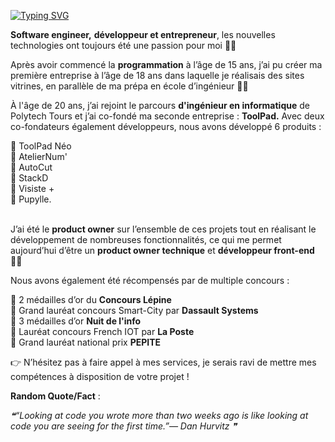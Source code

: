 [![Typing SVG](https://readme-typing-svg.herokuapp.com?color=%23184283&width=500&lines=Hello%2C+I'm+Adrian+Guery;Software+engineer+%26+front-end+developer;React.js%2C+Gatsby.js%2C+Firebase%2C+Algolia)](https://git.io/typing-svg)

**Software engineer,** **développeur et entrepreneur**, les nouvelles technologies ont toujours été une passion pour moi 👨‍💻<br/>

Après avoir commencé la **programmation** à l’âge de 15 ans, j’ai pu créer ma première entreprise à l’âge de 18 ans dans laquelle je réalisais des sites vitrines, en parallèle de ma prépa en école d’ingénieur 🧑‍🎓<br/>

À l'âge de 20 ans, j’ai rejoint le parcours **d'ingénieur en informatique** de Polytech Tours et j’ai co-fondé ma seconde entreprise : **ToolPad.** Avec deux co-fondateurs également développeurs, nous avons développé 6 produits : <br/>

  🔹 ToolPad Néo<br/>
  🔹 AtelierNum'<br/>
  🔹 AutoCut<br/>
  🔹 StackD<br/>
  🔹 Visiste +<br/>
  🔹 Pupylle.<br/><br/>

J’ai été le **product owner** sur l’ensemble de ces projets tout en réalisant le développement de nombreuses fonctionnalités, ce qui me permet aujourd’hui d’être un **product owner technique** et **développeur front-end** 👨‍💻<br/>


Nous avons également été récompensés par de multiple concours :<br/>

  🏅 2 médailles d’or du **Concours Lépine**<br/>
  🏅 Grand lauréat concours Smart-City par **Dassault Systems**<br/>
  🏅 3 médailles d’or **Nuit de l'info**<br/>
  🏅 Lauréat concours French IOT par **La Poste**<br/>
  🏅 Grand lauréat national prix **PEPITE**<br/>

👉 N’hésitez pas à faire appel à mes services, je serais ravi de mettre mes compétences à disposition de votre projet !

**Random Quote/Fact** :
<!--STARTS_HERE_QUOTE_README-->
<i>❝“Looking at code you wrote more than two weeks ago is like looking at code you are seeing for the first time.”— Dan Hurvitz   ❞</i>
<!--ENDS_HERE_QUOTE_README-->

